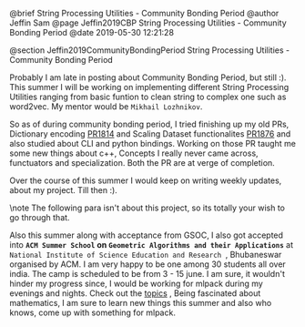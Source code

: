 @brief String Processing Utilities - Community Bonding Period
@author Jeffin Sam
@page Jeffin2019CBP String Processing Utilities - Community Bonding Period
@date 2019-05-30 12:21:28

@section Jeffin2019CommunityBondingPeriod String Processing Utilities - Community Bonding Period

Probably I am late in posting about Community Bonding Period, but still :). This summer I will be working on implementing different String Processing Utilities ranging from basic funtion to clean string to complex one such as word2vec. My mentor would be `Mikhail Lozhnikov`.

So as of during community bonding period, I tried finishing up my old PRs, Dictionary encoding [PR1814](https://github.com/mlpack/mlpack/pull/1814) and Scaling Dataset functionalites [PR1876](https://github.com/mlpack/mlpack/pull/1876) and also studied about CLI and python bindings. Working on those PR taught me some new things about c++, Concepts I really never came across, functuators and specialization.
Both the PR are at verge of completion.

Over the course of this summer I would keep on writing weekly updates, about my project. Till then :).

\note
The following para isn't about this project, so its totally your wish to go through that.

Also this summer along with acceptance from GSOC, I also got accepted into **`ACM Summer School` on `Geometric Algorithms and their Applications`** at `National Institute of Science Education and Research `, Bhubaneswar organised by ACM. I am very happy to be one among 30 students all over india. The camp is scheduled to be from 3 - 15 june. I am sure, it wouldn't hinder my progress since, I would be working for mlpack during my evenings and nights. Check out the [topics](https://docs.google.com/spreadsheets/d/1xicja8PtTwHcCuszVSbSE9JDB260tJk1fcie0oxU20A/edit?usp=sharing) , Being fascinated about mathematics, I am sure to learn new things this summer and also who knows, come up with something for mlpack.